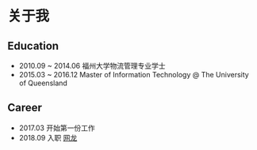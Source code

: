 # 关于我

## Education

- 2010.09 ~ 2014.06 福州大学物流管理专业学士
- 2015.03 ~ 2016.12 Master of Information Technology @ The University of Queensland

## Career

- 2017.03 开始第一份工作
- 2018.09 入职 [网龙](http://www.nd.com.cn)
